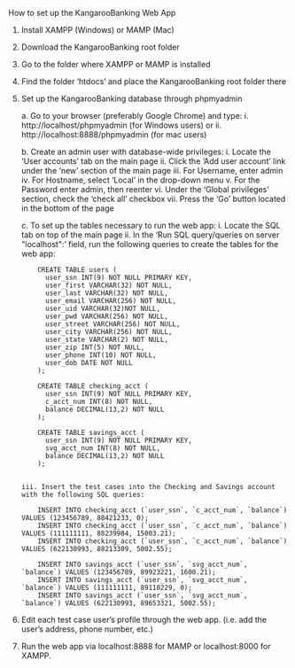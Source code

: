 How to set up the KangarooBanking Web App

1.	Install XAMPP (Windows) or MAMP (Mac)
2.	Download the KangarooBanking root folder
3.	Go to the folder where XAMPP or MAMP is installed
4.	Find the folder ‘htdocs’ and place the KangarooBanking root folder there
5.	Set up the KangarooBanking database through phpmyadmin

    a.	Go to your browser (preferably Google Chrome) and type:
        i.	http://localhost/phpmyadmin (for Windows users) or
        ii.	http://localhost:8888/phpmyadmin (for mac users)
    
    b.	Create an admin user with database-wide privileges:
        i.	Locate the ‘User accounts’ tab on the main page
        ii.	Click the ‘Add user account’ link under the ‘new’ section of the main page
        iii.	For Username, enter admin
        iv.	For Hostname, select ‘Local’ in the drop-down menu
        v.	For the Password enter admin, then reenter
        vi.	Under the ‘Global privileges’ section, check the ‘check all’ checkbox
        vii.	Press the ‘Go’ button located in the bottom of the page   
    
    c.	To set up the tables necessary to run the web app:
        i.	Locate the SQL tab on top of the main page
        ii.	In the ‘Run SQL query/queries on server "localhost":’ field, run the following queries to create the tables for the web app:

            CREATE TABLE users (
              user_ssn INT(9) NOT NULL PRIMARY KEY,
              user_first VARCHAR(32) NOT NULL,
              user_last VARCHAR(32) NOT NULL,
              user_email VARCHAR(256) NOT NULL,
              user_uid VARCHAR(32)NOT NULL,
              user_pwd VARCHAR(256) NOT NULL,
              user_street VARCHAR(256) NOT NULL,
              user_city VARCHAR(256) NOT NULL,
              user_state VARCHAR(2) NOT NULL,
              user_zip INT(5) NOT NULL,
              user_phone INT(10) NOT NULL,
              user_dob DATE NOT NULL
            );

            CREATE TABLE checking_acct (
              user_ssn INT(9) NOT NULL PRIMARY KEY,
              c_acct_num INT(8) NOT NULL,
              balance DECIMAL(13,2) NOT NULL
            );

            CREATE TABLE savings_acct (
              user_ssn INT(9) NOT NULL PRIMARY KEY,
              svg_acct_num INT(8) NOT NULL,
              balance DECIMAL(13,2) NOT NULL
            );


        iii. Insert the test cases into the Checking and Savings account with the following SQL queries:

            INSERT INTO checking_acct (`user_ssn`, `c_acct_num`, `balance`) VALUES (123456789, 88421233, 0); 
            INSERT INTO checking_acct (`user_ssn`, `c_acct_num`, `balance`) VALUES (111111111, 88239984, 15003.21);
            INSERT INTO checking_acct (`user_ssn`, `c_acct_num`, `balance`) VALUES (622130993, 88213309, 5002.55);

            INSERT INTO savings_acct (`user_ssn`, `svg_acct_num`, `balance`) VALUES (123456789, 89923221, 1600.21);
            INSERT INTO savings_acct (`user_ssn`, `svg_acct_num`, `balance`) VALUES (111111111, 89110229, 0);
            INSERT INTO savings_acct (`user_ssn`, `svg_acct_num`, `balance`) VALUES (622130993, 89653321, 5002.55);             
            
6.	Edit each test case user’s profile through the web app. (i.e. add the user’s address, phone number, etc.)

7.	Run the web app via localhost:8888 for MAMP or localhost:8000 for XAMPP.
